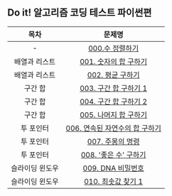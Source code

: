 ## Do it! 알고리즘 코딩 테스트 파이썬편
|목차|문제명|
|:-----:|:-----:|
|-|[000.수 정렬하기](https://www.acmicpc.net/problem/2750)
|배열과 리스트|[001. 숫자의 합 구하기](https://www.acmicpc.net/problem/11720)
|배열과 리스트|[002. 평균 구하기](https://www.acmicpc.net/problem/1546)
|구간 합|[003. 구간 합 구하기 1](https://www.acmicpc.net/problem/11659)
|구간 합|[004. 구간 합 구하기 2](https://www.acmicpc.net/problem/11660)
|구간 합|[005. 나머지 합 구하기](https://www.acmicpc.net/problem/10986)
|투 포인터|[006. 연속된 자연수의 합 구하기](https://www.acmicpc.net/problem/)
|투 포인터|[007. 주몽의 명령](https://www.acmicpc.net/problem/)
|투 포인터|[008. '좋은 수' 구하기](https://www.acmicpc.net/problem/)
|슬라이딩 윈도우|[009. DNA 비밀번호](https://www.acmicpc.net/problem/)
|슬라이딩 윈도우|[010. 최솟값 찾기 1](https://www.acmicpc.net/problem/)